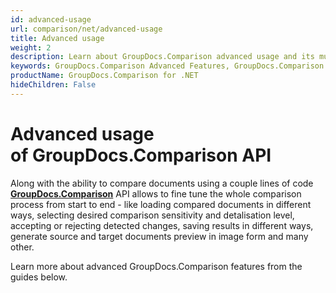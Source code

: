 ```yaml
---
id: advanced-usage
url: comparison/net/advanced-usage
title: Advanced usage
weight: 2
description: Learn about GroupDocs.Comparison advanced usage and its multiple powerful features like document comparison customisation, loading documents from different sources etc.
keywords: GroupDocs.Comparison Advanced Features, GroupDocs.Comparison Customization, GroupDocs.Comparison Advanced Features C#
productName: GroupDocs.Comparison for .NET
hideChildren: False
---
```

# Advanced usage of GroupDocs.Comparison API

Along with the ability to compare documents using a couple lines of code **[GroupDocs.Comparison](https://products.groupdocs.com/comparison/net)** API allows to fine tune the whole comparison process from start to end - like loading compared documents in different ways, selecting desired comparison sensitivity and detalisation level, accepting or rejecting detected changes, saving results in different ways, generate source and target documents preview in image form and many other. 

Learn more about advanced GroupDocs.Comparison features from the guides below.
